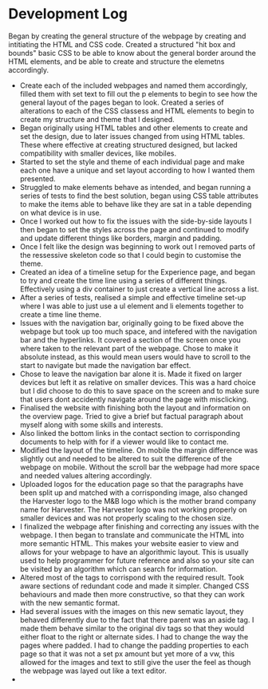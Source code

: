 <h1>Development Log</h1>
Began by creating the general structure of the webpage by creating and intitiating the HTML and CSS code.
Created a structured "hit box and bounds" basic CSS to be able to know about the
general border around the HTML elements, and be able to create and structure the elemetns accordingly.
<ul>
    <li>
        Create each of the included webpages and named them accordingly, filled them with set text to fill out the p elements to begin to see how the general layout of the pages began to look.
        Created a series of alterations to each of the CSS classess and HTML elements to begin to create my structure and theme that I designed.
    </li>
    <li>
        Began originally using HTML tables and other elements to create and set the design, due to later issues
        changed from using HTML tables. These where effective at creating structured designed, but lacked compatibility with smaller devices, like mobiles.
    </li>
    <li>
        Started to set the style and theme of each individual page and make each one have a unique and set layout according to how I wanted them presented.
    </li>
    <li>
        Struggled to make elements behave as intended, and began running a series of tests to find the best solution, began using CSS table attributes
        to make the items able to behave like they are sat in a table depending on what device is in use.
    </li>
    <li>
        Once I worked out how to fix the issues with the side-by-side layouts I then began to set the styles across the page and continued to modify and update
        different things like borders, margin and padding.
    </li>
    <li>
        Once I felt like the design was beginning to work out I removed parts of the ressessive skeleton code so that I could begin to customise the theme.
    </li>
    <li>
        Created an idea of a timeline setup for the Experience page, and began to try and create the time line using a series of different things. Effectively using a div container to just create a vertical line across a list.
    </li>
    <li>
        After a series of tests, realised a simple and effective timeline set-up where I was able to just use a ul element and li elements together to create a time line theme.
    </li>
    <li>
        Issues with the navigation bar, originally going to be fixed above the webpage but took up too much space, and intefered with the navigation bar and the hyperlinks. It covered a section of the screen once you where taken to the relevant part of the webpage.
        Chose to make it absolute instead, as this would mean users would have to scroll to the start to navigate but made the navigation bar effect.
    </li>
    <li>
        Chose to leave the navigation bar alone it is. Made it fixed on larger devices but left it as relative on smaller devices.
        This was a hard choice but I did choose to do this to save space on the screen and to make sure that users dont accidently navigate around the page with misclicking.
    </li>
    <li>
        Finalised the website with finishing both the layout and information on the overview page. Tried to give a brief but factual paragraph about myself along with some skills and interests.
    </li>
    <li>
        Also linked the bottom links in the contact section to corrisponding documents to help with for if a viewer would like to contact me.
    </li>
    <li>
        Modified the layout of the timeline. On mobile the margin difference was slightly out and needed to be altered to suit the difference of the webpage on mobile. Without the scroll bar the webpage had more space and needed values altering accordingly.
    </li>
    <li>
        Uploaded logos for the education page so that the paragraphs have been split up and matched with a corrisponding image, also changed the Harvester logo to the M&B logo which is the mother brand company name for Harvester.
        The Harvester logo was not working properly on smaller devices and was not properly scaling to the chosen size.
    </li>
    <li>
        I finalized the webpage after finishing and correcting any issues with the webpage. I then began to translate and communicate the HTML into more semantic HTML.
        This makes your website easier to view and allows for your webpage to have an algorithmic layout. This is usually used to help programmer for future reference and also so your site can be visited by an algorithm which can search for information.
    </li>
    <li>
        Altered most of the tags to corrispond with the required result. Took aware sections of redundant code and made it simpler. Changed CSS behaviours and made then more constructive, so that they can work with the new semantic format.
    </li>
    <li>
        Had several issues with the images on this new sematic layout, they behaved differently due to the fact that there parent was an aside tag. I made them behave similar to the original div tags so that they would either float to the right or alternate sides.
        I had to change the way the pages where padded. I had to change the padding properties to each page so that it was not a set px amount but yet more of a vw, this allowed for the images and text to still give the user the feel as though the webpage was layed out like a text editor.
    </li>
    <li>
    </li>
</ul>